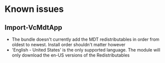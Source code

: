 # Known issues

## Import-VcMdtApp

* The bundle doesn't currently add the MDT redistributables in order from oldest to newest. Install order shouldn't matter however
* 'English - United States' is the only supported language. The module will only download the en-US versions of the Redistributables
